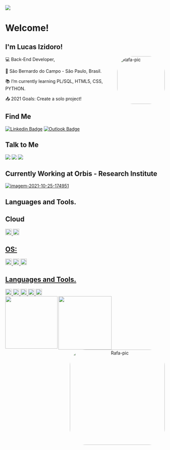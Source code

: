 ![](https://komarev.com/ghpvc/?username=lucasizi&color=blueviolet)

# Welcome!
## I'm Lucas Izidoro!
<img align="right" alt="Rafa-pic" height="150" style="border-radius:50px;" src="https://i.ibb.co/XZnBVtQ/imagem-2021-10-25-185031.png?width=676&height=676">

:computer: Back-End Developer,

:house_with_garden: São Bernardo do Campo - São Paulo, Brasil.

:books: I’m currently learning PL/SQL, HTML5, CSS, PYTHON.

:outbox_tray: 2021 Goals: Create a solo project!

## Find Me
[![Linkedin Badge](https://img.shields.io/badge/-LinkedIn-blue?style=flat-square&logo=Linkedin&logoColor=white&link=https://www.linkedin.com/in/lucas-izidoro-649851161/)](https://www.linkedin.com/in/lucas-izidoro-649851161/)
[![Outlook Badge](https://img.shields.io/badge/email--000?style=social&logo=microsoft-outlook&logoColor=0078d4&link=mailto:walafif81@gmail.com)](mailto:lucasizi10@hotmail.com)

## Talk to Me
<div>
  <a href="https://wa.me/5511953520476/" target="_blank"><img src="https://img.shields.io/badge/WhatsApp-25D366?style=for-the-badge&logo=whatsapp&logoColor=white" target="_blank"></a>
  <a href="https://www.instagram.com/luc_izidoro/" target="_blank"><img src="https://img.shields.io/badge/-Instagram-%23E4405F?style=for-the-badge&logo=instagram&logoColor=white" target="_blank"></a>
  <a href="https://discord.gg/GzF9cSBsW7" target="_blank"><img src="https://img.shields.io/badge/Discord-7289DA?style=for-the-badge&logo=discord&logoColor=white" target="_blank"></a>
</div>

## Currently Working at Orbis - Research Institute
<a href="https://www.orbispesquisa.com.br"><img src="https://static.wixstatic.com/media/f11e11_a1edb6aebce94fdc8bd58e176fdefd01~mv2.png/v1/fill/w_209,h_209,al_c/f11e11_a1edb6aebce94fdc8bd58e176fdefd01~mv2.png" alt="imagem-2021-10-25-174951" border="0"></a>

## Languages and Tools.

## Cloud
<div>
  <a href="https://github.com/lucasizi">
  <img height="20" src="https://img.shields.io/badge/Amazon_AWS-232F3E?style=for-the-badge&logo=amazon-aws&logoColor=white"/>
  <img height="20" src="https://img.shields.io/badge/microsoft%20azure-0089D6?style=for-the-badge&logo=microsoft-azure&logoColor=white"/>
</div>
  
## OS:
<div>
  <a href="https://github.com/lucasizi">
    <img height="20" src="https://img.shields.io/badge/Debian-A81D33?style=for-the-badge&logo=debian&logoColor=white"/>
    <img height="20" src="https://img.shields.io/badge/Linux-FCC624?style=for-the-badge&logo=linux&logoColor=black"/>
    <img height="20" src="https://img.shields.io/badge/Windows-0078D6?style=for-the-badge&logo=windows&logoColor=white"/>
</div>
  
## Languages and Tools.
  <div>
    <a href="https://github.com/lucasizi">
      <img height="20" src="https://img.shields.io/badge/Microsoft_SQL_Server-CC2927?style=for-the-badge&logo=microsoft-sql-server&logoColor=white"/>
      <img height="20" src="https://img.shields.io/badge/Python-FFD43B?style=for-the-badge&logo=python&logoColor=darkgreen"/>
      <img height="20" src="https://img.shields.io/badge/HTML-239120?style=for-the-badge&logo=html5&logoColor=white"/>
      <img height="20" src="https://img.shields.io/badge/CSS-239120?&style=for-the-badge&logo=css3&logoColor=white"/>
      <img height="20" src="https://img.shields.io/badge/C%23-239120?style=for-the-badge&logo=c-sharp&logoColor=white"/>
  </div>
    <div align="center">
      <img align="left" height="165em" src="https://github-readme-stats.vercel.app/api?username=lucasizi&show_icons=true&theme=dracula&include_all_commits=true&count_private=true"/>
      <img align="left" height="168em" src="https://github-readme-stats.vercel.app/api/top-langs/?username=lucasizi&layout=compact&langs_count=7&theme=dracula"/>
      <img align="right" alt="Rafa-pic" height="300" style="border-radius:50px;" src="https://i.ibb.co/bvfFjZR/imagem-2021-10-25-185551.png"/>
    </div>
